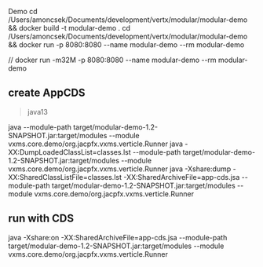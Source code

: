 Demo
cd /Users/amoncsek/Documents/development/vertx/modular/modular-demo && docker build -t modular-demo .
cd /Users/amoncsek/Documents/development/vertx/modular/modular-demo && docker run -p 8080:8080 --name modular-demo --rm modular-demo

// docker run -m32M -p 8080:8080 --name modular-demo --rm modular-demo


## create AppCDS

> java13

java --module-path target/modular-demo-1.2-SNAPSHOT.jar:target/modules --module vxms.core.demo/org.jacpfx.vxms.verticle.Runner
java -XX:DumpLoadedClassList=classes.lst --module-path target/modular-demo-1.2-SNAPSHOT.jar:target/modules --module vxms.core.demo/org.jacpfx.vxms.verticle.Runner
java -Xshare:dump -XX:SharedClassListFile=classes.lst -XX:SharedArchiveFile=app-cds.jsa --module-path target/modular-demo-1.2-SNAPSHOT.jar:target/modules --module vxms.core.demo/org.jacpfx.vxms.verticle.Runner
 
 
 
## run with CDS

java -Xshare:on -XX:SharedArchiveFile=app-cds.jsa --module-path target/modular-demo-1.2-SNAPSHOT.jar:target/modules --module vxms.core.demo/org.jacpfx.vxms.verticle.Runner 
